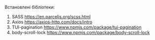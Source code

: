 Встановлені бібліотеки:

1) SASS  https://en.parceljs.org/scss.html
2) Axios  https://axios-http.com/docs/intro
3) TUI-pagination https://www.npmjs.com/package/tui-pagination
4) body-scroll-lock   https://www.npmjs.com/package/body-scroll-lock